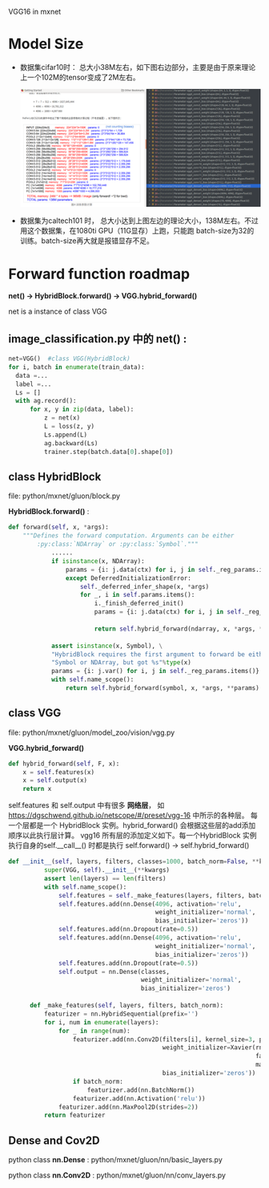 

VGG16 in mxnet

# Model Size

- 数据集cifar10时： 总大小38M左右，如下图右边部分，主要是由于原来理论上一个102M的tensor变成了2M左右。

  <img src ="pics/vgg16-tensor.png" >



- 数据集为caltech101 时， 总大小达到上图左边的理论大小，138M左右。不过用这个数据集，在1080ti GPU（11G显存）上跑，只能跑 batch-size为32的训练。batch-size再大就是报错显存不足。





# Forward function roadmap

**net() -> HybridBlock.forward() -> VGG.hybrid_forward()**

net is a instance of class VGG

## image_classification.py 中的 **net()** :

```python
net=VGG()  #class VGG(HybridBlock)
for i, batch in enumerate(train_data):
  data =...
  label =...
  Ls = []
  with ag.record():
      for x, y in zip(data, label):
          z = net(x)
          L = loss(z, y)
          Ls.append(L)
          ag.backward(Ls)
          trainer.step(batch.data[0].shape[0])
```

## class HybridBlock

file: python/mxnet/gluon/block.py

**HybridBlock.forward()** :

```python
def forward(self, x, *args):
    """Defines the forward computation. Arguments can be either
        :py:class:`NDArray` or :py:class:`Symbol`."""
            ......
            if isinstance(x, NDArray):
                params = {i: j.data(ctx) for i, j in self._reg_params.items()}
                except DeferredInitializationError:
                    self._deferred_infer_shape(x, *args)
                    for _, i in self.params.items():
                        i._finish_deferred_init()
                        params = {i: j.data(ctx) for i, j in self._reg_params.items()}

                        return self.hybrid_forward(ndarray, x, *args, **params)

            assert isinstance(x, Symbol), \
            "HybridBlock requires the first argument to forward be either " \
            "Symbol or NDArray, but got %s"%type(x)
            params = {i: j.var() for i, j in self._reg_params.items()}
            with self.name_scope():
                return self.hybrid_forward(symbol, x, *args, **params)
```



## class VGG

file: python/mxnet/gluon/model_zoo/vision/vgg.py

**VGG.hybrid_forward()**

```python
def hybrid_forward(self, F, x):
    x = self.features(x)
    x = self.output(x)
    return x
```
self.features 和 self.output 中有很多 **网络层**， 如     https://dgschwend.github.io/netscope/#/preset/vgg-16 中所示的各种层。 每一个层都是一个 HybridBlock 实例。hybrid_forward() 会根据这些层的add添加顺序以此执行层计算。 vgg16 所有层的添加定义如下。每一个HybridBlock 实例执行自身的self.\_\_call\_\_() 时都是执行 self.forward() -> self.hybrid_forward()

```python
def __init__(self, layers, filters, classes=1000, batch_norm=False, **kwargs):
          super(VGG, self).__init__(**kwargs)
          assert len(layers) == len(filters)
          with self.name_scope():
              self.features = self._make_features(layers, filters, batch_norm)
              self.features.add(nn.Dense(4096, activation='relu',
                                         weight_initializer='normal',
                                         bias_initializer='zeros'))
              self.features.add(nn.Dropout(rate=0.5))
              self.features.add(nn.Dense(4096, activation='relu',
                                         weight_initializer='normal',
                                         bias_initializer='zeros'))
              self.features.add(nn.Dropout(rate=0.5))
              self.output = nn.Dense(classes,
                                     weight_initializer='normal',
                                     bias_initializer='zeros')
  
      def _make_features(self, layers, filters, batch_norm):
          featurizer = nn.HybridSequential(prefix='')
          for i, num in enumerate(layers):
              for _ in range(num):
                  featurizer.add(nn.Conv2D(filters[i], kernel_size=3, padding=1,
                                           weight_initializer=Xavier(rnd_type='gaussian',
                                                                     factor_type='out',
                                                                     magnitude=2),
                                           bias_initializer='zeros'))
                  if batch_norm:
                      featurizer.add(nn.BatchNorm())
                  featurizer.add(nn.Activation('relu'))
              featurizer.add(nn.MaxPool2D(strides=2))
          return featurizer
```

## Dense and Cov2D

python class **nn.Dense** : python/mxnet/gluon/nn/basic_layers.py

python class **nn.Conv2D** : python/mxnet/gluon/nn/conv_layers.py







